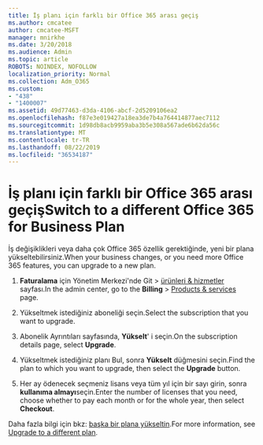 ```yaml
---
title: İş planı için farklı bir Office 365 arası geçiş
ms.author: cmcatee
author: cmcatee-MSFT
manager: mnirkhe
ms.date: 3/20/2018
ms.audience: Admin
ms.topic: article
ROBOTS: NOINDEX, NOFOLLOW
localization_priority: Normal
ms.collection: Adm_O365
ms.custom:
- "438"
- "1400007"
ms.assetid: 49d77463-d3da-4106-abcf-2d5209106ea2
ms.openlocfilehash: f87e3e019427a18ea3de7b4a764414877aec7112
ms.sourcegitcommit: 1d98db8acb9959aba3b5e308a567ade6b62da56c
ms.translationtype: MT
ms.contentlocale: tr-TR
ms.lasthandoff: 08/22/2019
ms.locfileid: "36534187"
---
```

# <a name="switch-to-a-different-office-365-for-business-plan"></a><span data-ttu-id="06059-102">İş planı için farklı bir Office 365 arası geçiş</span><span class="sxs-lookup"><span data-stu-id="06059-102">Switch to a different Office 365 for Business Plan</span></span>

<span data-ttu-id="06059-103">İş değişiklikleri veya daha çok Office 365 özellik gerektiğinde, yeni bir plana yükseltebilirsiniz.</span><span class="sxs-lookup"><span data-stu-id="06059-103">When your business changes, or you need more Office 365 features, you can upgrade to a new plan.</span></span>
  
1. <span data-ttu-id="06059-104">**Faturalama** için Yönetim Merkezi'nde Git \> [ürünleri & hizmetler](https://go.microsoft.com/fwlink/p/?linkid=842054) sayfası.</span><span class="sxs-lookup"><span data-stu-id="06059-104">In the admin center, go to the **Billing** \> [Products & services](https://go.microsoft.com/fwlink/p/?linkid=842054) page.</span></span>

2. <span data-ttu-id="06059-105">Yükseltmek istediğiniz aboneliği seçin.</span><span class="sxs-lookup"><span data-stu-id="06059-105">Select the subscription that you want to upgrade.</span></span>

3. <span data-ttu-id="06059-106">Abonelik Ayrıntıları sayfasında, **Yükselt**' i seçin.</span><span class="sxs-lookup"><span data-stu-id="06059-106">On the subscription details page, select **Upgrade**.</span></span>

4. <span data-ttu-id="06059-107">Yükseltmek istediğiniz planı Bul, sonra **Yükselt** düğmesini seçin.</span><span class="sxs-lookup"><span data-stu-id="06059-107">Find the plan to which you want to upgrade, then select the **Upgrade** button.</span></span>

5. <span data-ttu-id="06059-108">Her ay ödenecek seçmeniz lisans veya tüm yıl için bir sayı girin, sonra **kullanıma almayı**seçin.</span><span class="sxs-lookup"><span data-stu-id="06059-108">Enter the number of licenses that you need, choose whether to pay each month or for the whole year, then select **Checkout**.</span></span>
   
<span data-ttu-id="06059-109">Daha fazla bilgi için bkz: [başka bir plana yükseltin](https://docs.microsoft.com/office365/admin/subscriptions-and-billing/upgrade-to-different-plan).</span><span class="sxs-lookup"><span data-stu-id="06059-109">For more information, see [Upgrade to a different plan](https://docs.microsoft.com/office365/admin/subscriptions-and-billing/upgrade-to-different-plan).</span></span>  